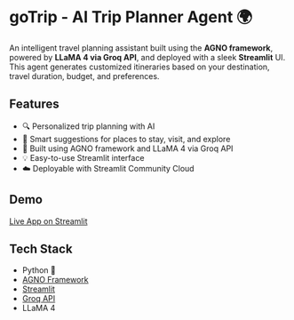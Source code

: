 # goTrip - AI Trip Planner Agent 🌍

An intelligent travel planning assistant built using the **AGNO framework**, powered by **LLaMA 4 via Groq API**, and deployed with a sleek **Streamlit** UI. This agent generates customized itineraries based on your destination, travel duration, budget, and preferences.

##  Features

- 🔍 Personalized trip planning with AI
- 📍 Smart suggestions for places to stay, visit, and explore
- 🧠 Built using AGNO framework and LLaMA 4 via Groq API
- 💡 Easy-to-use Streamlit interface
- ☁️ Deployable with Streamlit Community Cloud

##  Demo

[Live App on Streamlit](https://gotrip.streamlit.app/) <!-- Add your deployed app link here once live -->

##  Tech Stack

- Python 🐍
- [AGNO Framework](https://github.com/jina-ai/agno)
- [Streamlit](https://streamlit.io/)
- [Groq API](https://console.groq.com/)
- LLaMA 4


